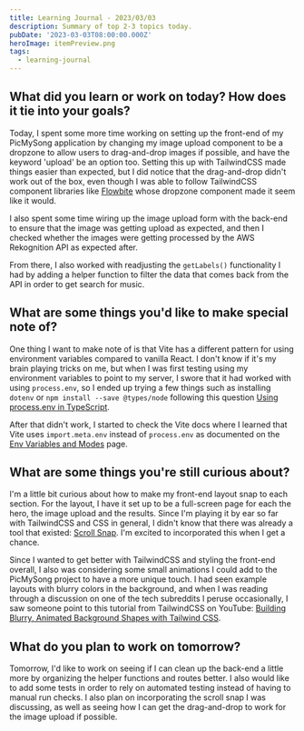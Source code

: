 ```yaml
---
title: Learning Journal - 2023/03/03
description: Summary of top 2-3 topics today.
pubDate: '2023-03-03T08:00:00.000Z'
heroImage: itemPreview.png
tags:
  - learning-journal
---
```


## What did you learn or work on today? How does it tie into your goals?

Today, I spent some more time working on setting up the front-end of my PicMySong application by changing my image upload component to be a dropzone to allow users to drag-and-drop images if possible, and have the keyword 'upload' be an option too. Setting this up with TailwindCSS made things easier than expected, but I did notice that the drag-and-drop didn't work out of the box, even though I was able to follow TailwindCSS component libraries like [Flowbite](https://flowbite.com/docs/forms/file-input/ "") whose dropzone component made it seem like it would.

I also spent some time wiring up the image upload form with the back-end to ensure that the image was getting upload as expected, and then I checked whether the images were getting processed by the AWS Rekognition API as expected after.

From there, I also worked with readjusting the `getLabels()` functionality I had by adding a helper function to filter the data that comes back from the API in order to get  search for music.

## What are some things you'd like to make special note of?

One thing I want to make note of is that Vite has a different pattern for using environment variables compared to vanilla React. I don't know if it's my brain playing tricks on me, but when I was first testing using my environment variables to point to my server, I swore that it had worked with using `process.env`, so I ended up trying a few things such as installing `dotenv` or `npm install --save @types/node` following this question [Using process.env in TypeScript](https://stackoverflow.com/questions/45194598/using-process-env-in-typescript "").

After that didn't work, I started to check the Vite docs where I learned that Vite uses `import.meta.env` instead of `process.env` as documented on the [Env Variables and Modes](https://vitejs.dev/guide/env-and-mode.html "") page.

## What are some things you're still curious about?

I'm a little bit curious about how to make my front-end layout snap to each section. For the layout, I have it set up to be a full-screen page for each the hero, the image upload and the results. Since I'm playing it by ear so far with TailwindCSS and CSS in general, I didn't know that there was already a tool that existed: [Scroll Snap](https://tailwindcss.com/docs/scroll-snap-type ""). I'm excited to incorporated this when I get a chance.

Since I wanted to get better with TailwindCSS and styling the front-end overall, I also was considering some small animations I could add to the PicMySong project to have a more unique touch. I had seen example layouts with blurry colors in the background, and when I was reading through a discussion on one of the tech subreddits I peruse occasionally, I saw someone point to this tutorial from TailwindCSS on YouTube: [Building Blurry, Animated Background Shapes with Tailwind CSS](https://www.youtube.com/watch?v=Tmkr2kKUEgU "").

## What do you plan to work on tomorrow?

Tomorrow, I'd like to work on seeing if I can clean up the back-end a little more by organizing the helper functions and routes better. I also would like to add some tests in order to rely on automated testing instead of having to manual run checks. I also plan on incorporating the scroll snap I was discussing, as well as seeing how I can get the drag-and-drop to work for the image upload if possible. 
